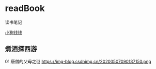 # readBook
读书笔记



[小狗钱钱](./2019/03/1_小狗钱钱.png)



## 煮酒探西游

01 唐僧的父母之谜 https://img-blog.csdnimg.cn/20200507090137150.png